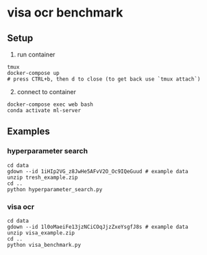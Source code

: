 # visa ocr benchmark

## Setup

1. run container
```
tmux
docker-compose up
# press CTRL+b, then d to close (to get back use `tmux attach`)
```

2. connect to container
```
docker-compose exec web bash
conda activate ml-server
```

## Examples

### hyperparameter search
```
cd data
gdown --id 1iHIp2VG_z8JwHe5AFvV2O_Oc9IQeGuud # example data
unzip tresh_example.zip
cd ..
python hyperparameter_search.py
```

### visa ocr
```
cd data
gdown --id 1l0oMaeiFe13jzNCiCOqJjzZxeYsgfJ8s # example data
unzip visa_example.zip
cd ..
python visa_benchmark.py
```
